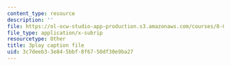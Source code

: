 ```yaml
---
content_type: resource
description: ''
file: https://ol-ocw-studio-app-production.s3.amazonaws.com/courses/8-01sc-classical-mechanics-fall-2016/3c7deeb33e845bbf8f6750df30e9ba27_9NS0JcjNdp4.vtt
file_type: application/x-subrip
resourcetype: Other
title: 3play caption file
uid: 3c7deeb3-3e84-5bbf-8f67-50df30e9ba27
---
```

